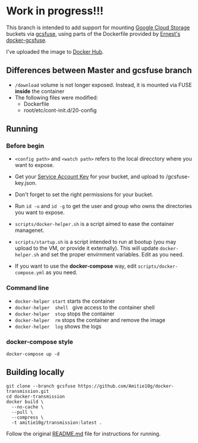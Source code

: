 # Work in progress!!!

This branch is intended to add support for mounting [Google Cloud Storage](https://cloud.google.com/storage) buckets via [gcsfuse](https://github.com/GoogleCloudPlatform/gcsfuse), using parts of the Dockerfile provided by [Ernest's docker-gcsfuse](https://github.com/chiaen/docker-gcsfuse).

I've uploaded the image to [Docker Hub](https://cloud.docker.com/u/amitie10g/repository/docker/amitie10g/docker-transmission).

## Differences between Master and gcsfuse branch

* ``/download`` volume is not longer exposed. Instead, it is mounted via FUSE **inside** the container
* The following files were modified:
  * Dockerfile
  * root/etc/cont-init.d/20-config

## Running

### Before begin
* ``<config path>`` and ``<watch path>`` refers to the local direcctory where you want to expose.

* Get your [Service Account Key](https://cloud.google.com/iam/docs/creating-managing-service-account-keys) for your bucket, and upload to <config path>/gcsfuse-key.json.
  
* Don't forget to set the right permissions for your bucket.

* Run ``id -u`` and ``id -g`` to get the user and group who owns the directories you want to expose.

* ``scripts/docker-helper.sh`` is a script aimed to ease the container managenet.

* ``scripts/startup.sh`` is a script intended to run at bootup (you may upload to the VM, or provide it externally). This will update ``docker-helper.sh`` and set the proper envirnment variables. Edit as you need.

* If you want to use the **docker-compose** way, edit ``scripts/docker-compose.yml`` as you need.

### Command line
* ``docker-helper start`` starts the container
* ``docker-helper  shell `` give access to the container shell
* ``docker-helper  stop`` stops the container
* ``docker-helper  rm`` stops the container and remove the image
* ``docker-helper  log`` shows the logs

### docker-compose style
```docker-compose up -d```

## Building locally

```
git clone --branch gcsfuse https://github.com/Amitie10g/docker-transmission.git
cd docker-transmission
docker build \
  --no-cache \
  --pull \
  --compress \
  -t amitie10g/transmission:latest .
```

Follow the original [README.md](https://github.com/linuxserver/docker-transmission/blob/master/README.md) file for instructions for running.
